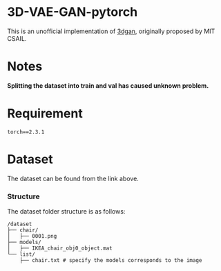 # 3D-VAE-GAN-pytorch
This is an unofficial implementation of [3dgan](http://3dgan.csail.mit.edu/), originally proposed by MIT CSAIL.

# Notes

**Splitting the dataset into train and val has caused unknown problem.**

# Requirement

```
torch==2.3.1
```

# Dataset
The dataset can be found from the link above.

### Structure

The dataset folder structure is as follows:

```
/dataset
├── chair/
│   ├── 0001.png
├── models/
│   ├── IKEA_chair_obj0_object.mat
└── list/
    ├── chair.txt # specify the models corresponds to the image
```

